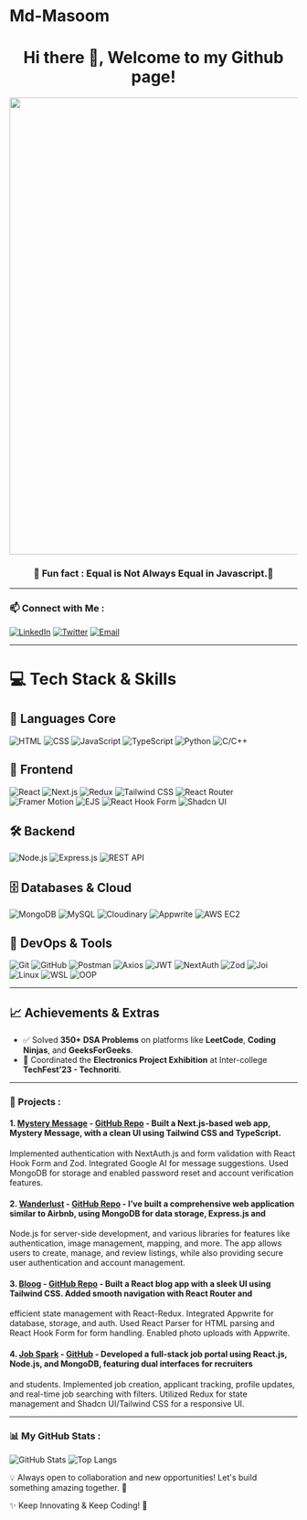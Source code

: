 # Md-Masoom
<div align="center">

# Hi there 👋, Welcome to my Github page!

</div>

<p align="center">
  <img src="https://github.com/Rashid-123/Rashid-123/blob/main/hello_world.jpg?raw=true" width="800px">
</p>

<div align="center">
 
###   🤣 Fun fact : Equal is Not Always Equal in Javascript.🤣

</div>


----

 ### 📫 Connect with Me :
[![LinkedIn](https://img.shields.io/badge/-LinkedIn-0077B5?style=for-the-badge&logo=linkedin&logoColor=white)](https://https://www.linkedin.com/in/mdmasoom459/) [![Twitter](https://img.shields.io/badge/-Twitter-1DA1F2?style=for-the-badge&logo=twitter&logoColor=white)](https://twitter.com/rashid-123) [![Email](https://img.shields.io/badge/-Email-D14836?style=for-the-badge&logo=gmail&logoColor=white)](mailto:mdmasoom9060@gmail.com)

----
 # 💻 Tech Stack & Skills

## 🧠 Languages Core
![HTML](https://img.shields.io/badge/-HTML-E34F26?style=flat-square&logo=html5&logoColor=white)
![CSS](https://img.shields.io/badge/-CSS-1572B6?style=flat-square&logo=css3&logoColor=white)
![JavaScript](https://img.shields.io/badge/-JavaScript-F7DF1E?style=flat-square&logo=javascript&logoColor=black)
![TypeScript](https://img.shields.io/badge/-TypeScript-3178C6?style=flat-square&logo=typescript&logoColor=white)
![Python](https://img.shields.io/badge/-Python-3776AB?style=flat-square&logo=python&logoColor=white)
![C/C++](https://img.shields.io/badge/-C/C++-00599C?style=flat-square&logo=c%2B%2B&logoColor=white)

## 🎨 Frontend
![React](https://img.shields.io/badge/-React-61DAFB?style=flat-square&logo=react&logoColor=white)
![Next.js](https://img.shields.io/badge/-Next.js-000000?style=flat-square&logo=nextdotjs&logoColor=white)
![Redux](https://img.shields.io/badge/-Redux-764ABC?style=flat-square&logo=redux&logoColor=white)
![Tailwind CSS](https://img.shields.io/badge/-Tailwind_CSS-06B6D4?style=flat-square&logo=tailwindcss&logoColor=white)
![React Router](https://img.shields.io/badge/-React_Router-D0021B?style=flat-square&logo=reactrouter&logoColor=white)
![Framer Motion](https://img.shields.io/badge/-Framer_Motion-0055FF?style=flat-square&logo=framer&logoColor=white)
![EJS](https://img.shields.io/badge/-EJS-3178C6?style=flat-square&logo=ejs&logoColor=white)
![React Hook Form](https://img.shields.io/badge/-React_Hook_Form-EC5990?style=flat-square&logo=reacthookform&logoColor=white)
![Shadcn UI](https://img.shields.io/badge/-Shadcn_UI-000000?style=flat-square)

## 🛠️ Backend
![Node.js](https://img.shields.io/badge/-Node.js-339933?style=flat-square&logo=node.js&logoColor=white)
![Express.js](https://img.shields.io/badge/-Express.js-000000?style=flat-square&logo=express&logoColor=white)
![REST API](https://img.shields.io/badge/-REST_API-FF6C37?style=flat-square&logo=api&logoColor=white)

## 🗄️ Databases & Cloud
![MongoDB](https://img.shields.io/badge/-MongoDB-47A248?style=flat-square&logo=mongodb&logoColor=white)
![MySQL](https://img.shields.io/badge/-MySQL-4479A1?style=flat-square&logo=mysql&logoColor=white)
![Cloudinary](https://img.shields.io/badge/-Cloudinary-3448C5?style=flat-square&logo=cloudinary&logoColor=white)
![Appwrite](https://img.shields.io/badge/-Appwrite-F02E65?style=flat-square&logo=appwrite&logoColor=white)
![AWS EC2](https://img.shields.io/badge/-AWS_EC2-232F3E?style=flat-square&logo=amazonaws&logoColor=white)

## 🧰 DevOps & Tools
![Git](https://img.shields.io/badge/-Git-F05032?style=flat-square&logo=git&logoColor=white)
![GitHub](https://img.shields.io/badge/-GitHub-181717?style=flat-square&logo=github&logoColor=white)
![Postman](https://img.shields.io/badge/-Postman-FF6C37?style=flat-square&logo=postman&logoColor=white)
![Axios](https://img.shields.io/badge/-Axios-5A29E4?style=flat-square)
![JWT](https://img.shields.io/badge/-JWT-000000?style=flat-square&logo=jsonwebtokens&logoColor=white)
![NextAuth](https://img.shields.io/badge/-NextAuth.js-000000?style=flat-square)
![Zod](https://img.shields.io/badge/-Zod-3B82F6?style=flat-square)
![Joi](https://img.shields.io/badge/-Joi-990000?style=flat-square)
![Linux](https://img.shields.io/badge/-Linux-FCC624?style=flat-square&logo=linux&logoColor=black)
![WSL](https://img.shields.io/badge/-WSL-4D4D4D?style=flat-square&logo=windows&logoColor=white)
![OOP](https://img.shields.io/badge/-OOP-6C3483?style=flat-square)

---

## 📈 Achievements & Extras

- ✅ Solved **350+ DSA Problems** on platforms like **LeetCode**, **Coding Ninjas**, and **GeeksForGeeks**.
- 🎯 Coordinated the **Electronics Project Exhibition** at Inter-college **TechFest’23 - Technoriti**.


----

###  📌 Projects : 
#### 1. [Mystery Message](https://mystrymessage-plum.vercel.app/) - [GitHub Repo](https://github.com/masoommd/mystrymessage.git) -   Built a Next.js-based web app, Mystery Message, with a clean UI using Tailwind CSS and TypeScript.
 Implemented authentication with NextAuth.js and form validation with React Hook Form and Zod. Integrated
 Google AI for message suggestions. Used MongoDB for storage and enabled password reset and account
 verification features.
#### 2. [Wanderlust](https://wanderlust-cloning-of-airbnb.onrender.com/listings) - [GitHub Repo](https://github.com/masoommd/Wanderlust-Cloning-of-Airbnb-) -  I’ve built a comprehensive web application similar to Airbnb, using MongoDB for data storage, Express.js and
 Node.js for server-side development, and various libraries for features like authentication, image
 management, mapping, and more. The app allows users to create, manage, and review listings, while also
 providing secure user authentication and account management.
#### 3. [Bloog](http://bloog-weld.vercel.app/) - [GitHub Repo](https://github.com/masoommd/Bloog-A-blog-App) -   Built a React blog app with a sleek UI using Tailwind CSS. Added smooth navigation with React Router and
 efficient state management with React-Redux. Integrated Appwrite for database, storage, and auth. Used React
 Parser for HTML parsing and React Hook Form for form handling. Enabled photo uploads with Appwrite.

 #### 4. [Job Spark](https://jobportal-2wks.onrender.com/) - [GitHub](https://github.com/masoommd/jobportal.git) - Developed a full-stack job portal using React.js, Node.js, and MongoDB, featuring dual interfaces for recruiters
 and students. Implemented job creation, applicant tracking, profile updates, and real-time job searching with filters. Utilized Redux for state management and Shadcn UI/Tailwind CSS for a responsive UI.

---
### 📊 My GitHub Stats :
![GitHub Stats](https://github-readme-stats.vercel.app/api?username=masoommd&show_icons=true&theme=radical)
![Top Langs](https://github-readme-stats.vercel.app/api/top-langs/?username=masoommd&layout=compact&theme=radical)


💡 Always open to collaboration and new opportunities! Let's build something amazing together. 🚀

✨ Keep Innovating & Keep Coding! 🚀
